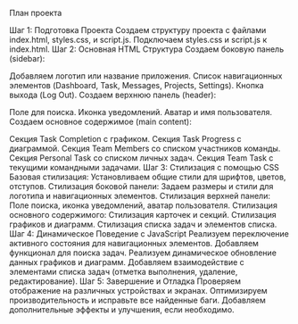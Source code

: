 План проекта

Шаг 1: Подготовка Проекта
Создаем структуру проекта с файлами index.html, styles.css, и script.js.
Подключаем styles.css и script.js к index.html.
Шаг 2: Основная HTML Структура
Создаем боковую панель (sidebar):

Добавляем логотип или название приложения.
Список навигационных элементов (Dashboard, Task, Messages, Projects, Settings).
Кнопка выхода (Log Out).
Создаем верхнюю панель (header):

Поле для поиска.
Иконка уведомлений.
Аватар и имя пользователя.
Создаем основное содержимое (main content):

Секция Task Completion с графиком.
Секция Task Progress с диаграммой.
Секция Team Members со списком участников команды.
Секция Personal Task со списком личных задач.
Секция Team Task с текущими командными задачами.
Шаг 3: Стилизация с помощью CSS
Базовая стилизация:
Установливаем общие стили для шрифтов, цветов, отступов.
Стилизация боковой панели:
Задаем размеры и стили для логотипа и навигационных элементов.
Стилизация верхней панели:
Поле поиска, иконка уведомлений, аватар пользователя.
Стилизация основного содержимого:
Стилизация карточек и секций.
Стилизация графиков и диаграмм.
Стилизация списка задач и элементов списка.
Шаг 4: Динамическое Поведение с JavaScript
Реализуем переключение активного состояния для навигационных элементов.
Добавляем функционал для поиска задач.
Реализуем динамическое обновление данных графиков и диаграмм.
Добавляем взаимодействие с элементами списка задач (отметка выполнения, удаление, редактирование).
Шаг 5: Завершение и Отладка
Проверяем отображение на различных устройствах и экранах.
Оптимизируем производительность и исправьте все найденные баги.
Добавляем дополнительные эффекты и улучшения, если необходимо.